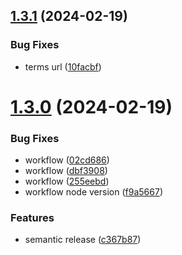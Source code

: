 ## [1.3.1](https://github.com/LunaticMuch/docusaurus-terminology/compare/v1.3.0...v1.3.1) (2024-02-19)


### Bug Fixes

* terms url ([10facbf](https://github.com/LunaticMuch/docusaurus-terminology/commit/10facbf49599f102ec002fdfab0d601ece042500))

# [1.3.0](https://github.com/LunaticMuch/docusaurus-terminology/compare/v1.2.4...v1.3.0) (2024-02-19)


### Bug Fixes

* workflow ([02cd686](https://github.com/LunaticMuch/docusaurus-terminology/commit/02cd686bafa77760f76b066ea09c98aeb3d916f7))
* workflow ([dbf3908](https://github.com/LunaticMuch/docusaurus-terminology/commit/dbf39085853e5a8ef88f2feca904631f3f7e7557))
* workflow ([255eebd](https://github.com/LunaticMuch/docusaurus-terminology/commit/255eebd9d7a9ed00bf778a8156ac63141ce3b591))
* workflow node version ([f9a5667](https://github.com/LunaticMuch/docusaurus-terminology/commit/f9a5667eef95e517ce317ac3300efe5c11a531e2))


### Features

* semantic release ([c367b87](https://github.com/LunaticMuch/docusaurus-terminology/commit/c367b87e1ec14a2ca9288783a3c2488586d6b75f))
